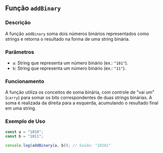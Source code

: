 ## Função `addBinary`

### Descrição

A função `addBinary` soma dois números binários representados como strings e retorna o resultado na forma de uma string binária.

### Parâmetros

- `a`: String que representa um número binário (ex.: `"101"`).
- `b`: String que representa um número binário (ex.: `"11"`).

### Funcionamento

A função utiliza os conceitos de soma binária, com controle de "vai um" (`carry`) para somar os bits correspondentes de duas strings binárias. A soma é realizada da direita para a esquerda, acumulando o resultado final em uma string.

### Exemplo de Uso

```javascript
const a = "1010";
const b = "1011";

console.log(addBinary(a, b)); // Saída: "10101"
```
